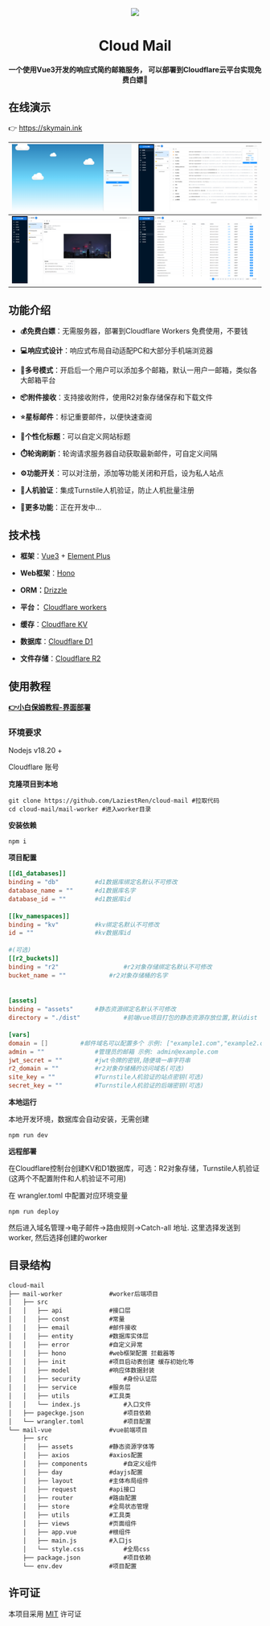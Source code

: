 <p align="center">
  <img src="demo/logo.png" width="10%" />
</p>

<div align="center">
<h1>Cloud Mail</h1>
</div>
<div align="center">
    <h4>一个使用Vue3开发的响应式简约邮箱服务， 可以部署到Cloudflare云平台实现免费白嫖🎉</h4> 
</div>






## 在线演示

👉 https://skymain.ink

| ![](demo/demo1.png) | ![](demo/demo2.png) |
|--------------------------------------------------------|---------------------|
| ![](demo/demo3.png) | ![](demo/demo4.png) |





## 功能介绍

- **💰免费白嫖**：无需服务器，部署到Cloudflare Workers 免费使用，不要钱

- **💻响应式设计**：响应式布局自动适配PC和大部分手机端浏览器

- **🔀多号模式**：开启后一个用户可以添加多个邮箱，默认一用户一邮箱，类似各大邮箱平台

- **📦附件接收**：支持接收附件，使用R2对象存储保存和下载文件 

- **⭐星标邮件**：标记重要邮件，以便快速查阅

- **🎨个性化标题**：可以自定义网站标题

- **⏱️轮询刷新**：轮询请求服务器自动获取最新邮件，可自定义间隔

- **⚙️功能开关**：可以对注册，添加等功能关闭和开启，设为私人站点

- **🤖人机验证**：集成Turnstile人机验证，防止人机批量注册

- **📜更多功能**：正在开发中...



## 技术栈

- **框架**：[Vue3](https://vuejs.org/) + [Element Plus](https://element-plus.org/) 

- **Web框架**：[Hono](https://hono.dev/)

- **ORM：**[Drizzle](https://orm.drizzle.team/)

- **平台：** [Cloudflare workers](https://developers.cloudflare.com/workers/)

- **缓存**：[Cloudflare KV](https://developers.cloudflare.com/kv/)

- **数据库**：[Cloudflare D1](https://developers.cloudflare.com/d1/)

- **文件存储**：[Cloudflare R2](https://developers.cloudflare.com/r2/)





## 使用教程

[**👉小白保姆教程-界面部署**](https://doc.skymail.ink)

### 环境要求



Nodejs v18.20 +

Cloudflare 账号


**克隆项目到本地**
``` shell
git clone https://github.com/LaziestRen/cloud-mail #拉取代码
cd cloud-mail/mail-worker #进入worker目录
```

**安装依赖**
```shell
npm i
```

**项目配置**

```toml
[[d1_databases]]
binding = "db"			#d1数据库绑定名默认不可修改
database_name = ""		#d1数据库名字
database_id = ""		#d1数据库id

[[kv_namespaces]]
binding = "kv"			#kv绑定名默认不可修改
id = ""			        #kv数据库id

#(可选)
[[r2_buckets]]
binding = "r2"                  #r2对象存储绑定名默认不可修改
bucket_name = ""	        #r2对象存储桶的名字
	

[assets]
binding = "assets"		#静态资源绑定名默认不可修改
directory = "./dist"	        #前端vue项目打包的静态资源存放位置,默认dist

[vars]
domain = []			#邮件域名可以配置多个 示例: ["example1.com","example2.com"]
admin = ""		        #管理员的邮箱 示例: admin@example.com
jwt_secret = ""			#jwt令牌的密钥,随便填一串字符串
r2_domain = ""			#r2对象存储桶的访问域名(可选)
site_key = ""			#Turnstile人机验证的站点密钥(可选)
secret_key = ""			#Turnstile人机验证的后端密钥(可选)

```

**本地运行**

本地开发环境，数据库会自动安装，无需创建

```shell
npm run dev 
```


**远程部署**

在Cloudflare控制台创建KV和D1数据库，可选：R2对象存储，Turnstile人机验证 (这两个不配置附件和人机验证不可用)

在 wrangler.toml 中配置对应环境变量

```shell
npm run deploy 
```

然后进入域名管理->电子邮件->路由规则->Catch-all 地址. 这里选择发送到 worker, 然后选择创建的worker




## 目录结构

```
cloud-mail
├── mail-worker				#worker后端项目
│   ├── src                  
│   │   ├── api	 			#接口层			
│   │   ├── const  			#常量
│   │   ├── email			#邮件接收
│   │   ├── entity			#数据库实体层
│   │   ├── error			#自定义异常
│   │   ├── hono			#web框架配置 拦截器等
│   │   ├── init			#项目启动表创建 缓存初始化等
│   │   ├── model			#响应体数据封装
│   │   ├── security			#身份认证层
│   │   ├── service			#服务层
│   │   ├── utils			#工具类
│   │   └── index.js			#入口文件
│   ├── pageckge.json			#项目依赖
│   └── wrangler.toml			#项目配置
└── mail-vue				#vue前端项目
    ├── src
    │   ├── assets			#静态资源字体等
    │   ├── axios 			#axios配置
    │   ├── components			#自定义组件
    │   ├── day				#dayjs配置
    │   ├── layout			#主体布局组件
    │   ├── request			#api接口
    │   ├── router			#路由配置
    │   ├── store			#全局状态管理
    │   ├── utils			#工具类
    │   ├── views			#页面组件
    │   ├── app.vue			#根组件
    │   ├── main.js			#入口js
    │   └── style.css			#全局css
    ├── package.json			#项目依赖
    └── env.dev				#项目配置
```



## 许可证

本项目采用 [MIT](LICENSE) 许可证	





